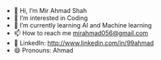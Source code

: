 - 👋 Hi, I’m Mir Ahmad Shah
- 👀 I’m interested in Coding
- 🌱 I’m currently learning AI and Machine learning
- 📫 How to reach me mirahmad056@gmail.com
- 🔗 LinkedIn: http://www.linkedin.com/in/99ahmad
- 😄 Pronouns: Ahmad
